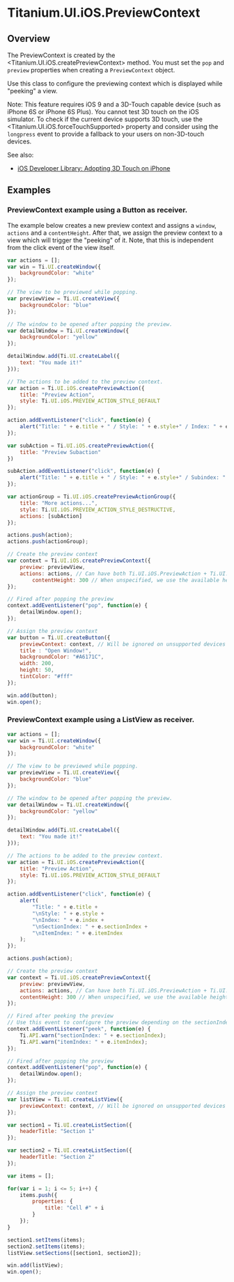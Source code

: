# Titanium.UI.iOS.PreviewContext

<TypeHeader/>

## Overview

The PreviewContext is created by the <Titanium.UI.iOS.createPreviewContext> method. You must set
the `pop` and `preview` properties when creating a `PreviewContext` object.

Use this class to configure the previewing context which is displayed while "peeking" a view.

Note: This feature requires iOS 9 and a 3D-Touch capable device (such as iPhone 6S or iPhone 6S Plus).
You cannot test 3D touch on the iOS simulator.
To check if the current device supports 3D touch, use the <Titanium.UI.iOS.forceTouchSupported>
property and consider using the `longpress` event to provide a fallback to your users on
non-3D-touch devices.

See also:

* [iOS Developer Library: Adopting 3D Touch on iPhone](https://developer.apple.com/library/content/documentation/UserExperience/Conceptual/Adopting3DTouchOniPhone/3DTouchAPIs.html)

## Examples

### PreviewContext example using a Button as receiver.

The example below creates a new preview context and assigns a `window`, `actions` and a `contentHeight`.
After that, we assign the preview context to a view which will trigger the "peeking" of it. Note, that this
is independent from the click event of the view itself.

``` js
var actions = [];
var win = Ti.UI.createWindow({
    backgroundColor: "white"
});

// The view to be previewed while popping.
var previewView = Ti.UI.createView({
    backgroundColor: "blue"
});

// The window to be opened after popping the preview.
var detailWindow = Ti.UI.createWindow({
    backgroundColor: "yellow"
});

detailWindow.add(Ti.UI.createLabel({
    text: "You made it!"
}));

// The actions to be added to the preview context.
var action = Ti.UI.iOS.createPreviewAction({
    title: "Preview Action",
    style: Ti.UI.iOS.PREVIEW_ACTION_STYLE_DEFAULT
});

action.addEventListener("click", function(e) {
    alert("Title: " + e.title + " / Style: " + e.style+" / Index: " + e.index);
});

var subAction = Ti.UI.iOS.createPreviewAction({
    title: "Preview Subaction"
})

subAction.addEventListener("click", function(e) {
    alert("Title: " + e.title + " / Style: " + e.style+" / Subindex: " + e.index);
});

var actionGroup = Ti.UI.iOS.createPreviewActionGroup({
    title: "More actions...",
    style: Ti.UI.iOS.PREVIEW_ACTION_STYLE_DESTRUCTIVE,
    actions: [subAction]
});

actions.push(action);
actions.push(actionGroup);

// Create the preview context
var context = Ti.UI.iOS.createPreviewContext({
    preview: previewView,
    actions: actions, // Can have both Ti.UI.iOS.PreviewAction + Ti.UI.iOS.PreviewActionGroup
        contentHeight: 300 // When unspecified, we use the available height
});

// Fired after popping the preview
context.addEventListener("pop", function(e) {
    detailWindow.open();
});

// Assign the preview context
var button = Ti.UI.createButton({
    previewContext: context, // Will be ignored on unsupported devices
    title : "Open Window!",
    backgroundColor: "#A6171C",
    width: 200,
    height: 50,
    tintColor: "#fff"
});

win.add(button);
win.open();
```


### PreviewContext example using a ListView as receiver.

```js
var actions = [];
var win = Ti.UI.createWindow({
    backgroundColor: "white"
});

// The view to be previewed while popping.
var previewView = Ti.UI.createView({
    backgroundColor: "blue"
});

// The window to be opened after popping the preview.
var detailWindow = Ti.UI.createWindow({
    backgroundColor: "yellow"
});

detailWindow.add(Ti.UI.createLabel({
    text: "You made it!"
}));

// The actions to be added to the preview context.
var action = Ti.UI.iOS.createPreviewAction({
    title: "Preview Action",
    style: Ti.UI.iOS.PREVIEW_ACTION_STYLE_DEFAULT
});

action.addEventListener("click", function(e) {
    alert(
        "Title: " + e.title +
        "\nStyle: " + e.style +
        "\nIndex: " + e.index +
        "\nSectionIndex: " + e.sectionIndex +
        "\nItemIndex: " + e.itemIndex
    );
});

actions.push(action);

// Create the preview context
var context = Ti.UI.iOS.createPreviewContext({
    preview: previewView,
    actions: actions, // Can have both Ti.UI.iOS.PreviewAction + Ti.UI.iOS.PreviewActionGroup
    contentHeight: 300 // When unspecified, we use the available height
});

// Fired after peeking the preview
// Use this event to configure the preview depending on the sectionIndex / itemIndex
context.addEventListener("peek", function(e) {
    Ti.API.warn("sectionIndex: " + e.sectionIndex);
    Ti.API.warn("itemIndex: " + e.itemIndex);
});

// Fired after popping the preview
context.addEventListener("pop", function(e) {
    detailWindow.open();
});

// Assign the preview context
var listView = Ti.UI.createListView({
    previewContext: context, // Will be ignored on unsupported devices
});

var section1 = Ti.UI.createListSection({
    headerTitle: "Section 1"
});

var section2 = Ti.UI.createListSection({
    headerTitle: "Section 2"
});

var items = [];

for(var i = 1; i <= 5; i++) {
    items.push({
        properties: {
            title: "Cell #" + i
        }
    });
}

section1.setItems(items);
section2.setItems(items);
listView.setSections([section1, section2]);

win.add(listView);
win.open();
```


<ApiDocs/>
